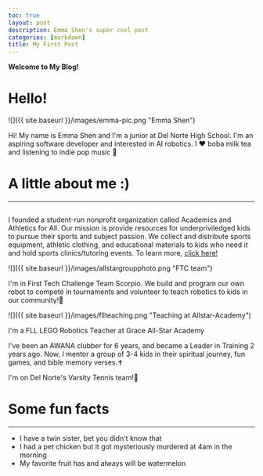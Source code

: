 ```yaml
---
toc: true
layout: post
description: Emma Shen's super cool post 
categories: [markdown]
title: My First Post 
---
```


**Welcome to My Blog!**
<h1 class="hello">Hello!</h1>
![]({{ site.baseurl }}/images/emma-pic.png "Emma Shen")
<p>Hi! My name is Emma Shen and I'm a junior at Del Norte High School. I'm an aspiring software developer and interested in AI robotics. I ❤️ boba milk tea and listening to indie pop music 🎵

<h1>A little about me :)</h1>
<hr>
<img source="/images/copied_from_nb/monarchschoolpic.png">
<p> I founded a student-run nonprofit organization called Academics and Athletics for All. Our mission is provide resources for underpriviledged kids to pursue their sports and subject passion. We collect and distribute sports equipment, athletic clothing, and educational materials to kids who need it and hold sports clinics/tutoring events. To learn more, <a href="https://academicsandathleticsforall.org/">click here!</a></p>

![]({{ site.baseurl }}/images/allstargroupphoto.png "FTC team")
<p>I'm in First Tech Challenge Team Scorpio. We build and program our own robot to compete in tournaments and volunteer to teach robotics to kids in our community!🤖</p>

![]({{ site.baseurl }}/images/fllteaching.png "Teaching at Allstar-Academy")
<p>I'm a FLL LEGO Robotics Teacher at Grace All-Star Academy</p>

<p>I've been an AWANA clubber for 6 years, and became a Leader in Training 2 years ago. Now, I mentor a group of 3-4 kids in their spiritual journey, fun games, and bible memory verses.✝️</p>

<p>I'm on Del Norte's Varsity Tennis team!🎾</p>


<h1>Some fun facts</h1>
<hr>
<ul>
    <li> I have a twin sister, bet you didn't know that</li>
    <li>I had a pet chicken but it got mysteriously murdered at 4am in the morning</li>
    <li>My favorite fruit has and always will be watermelon</li>
</ul>

